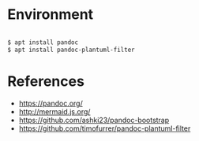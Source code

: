# Environment
```sh

$ apt install pandoc
$ apt install pandoc-plantuml-filter

```

# References
- https://pandoc.org/
- http://mermaid.js.org/
- https://github.com/ashki23/pandoc-bootstrap
- https://github.com/timofurrer/pandoc-plantuml-filter


